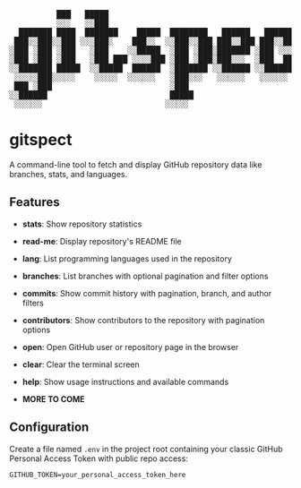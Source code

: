 <pre>
          ███   █████                                         █████   
          ░░░   ░░███                                         ░░███    
  ███████ ████  ███████    █████  ████████   ██████   ██████  ███████  
 ███░░███░░███ ░░░███░    ███░░  ░░███░░███ ███░░███ ███░░███░░░███░   
░███ ░███ ░███   ░███    ░░█████  ░███ ░███░███████ ░███ ░░░   ░███    
░███ ░███ ░███   ░███ ███ ░░░░███ ░███ ░███░███░░░  ░███  ███  ░███ ███
░░███████ █████  ░░█████  ██████  ░███████ ░░██████ ░░██████   ░░█████ 
 ░░░░░███░░░░░    ░░░░░  ░░░░░░   ░███░░░   ░░░░░░   ░░░░░░     ░░░░░  
 ███ ░███                         ░███                                 
░░██████                          █████                                
 ░░░░░░                          ░░░░░                                 
</pre>

# gitspect

A command-line tool to fetch and display GitHub repository data like branches, stats, and languages.

## Features

- **stats**: Show repository statistics  
- **read-me**: Display repository's README file  
- **lang**: List programming languages used in the repository  
- **branches**: List branches with optional pagination and filter options  
- **commits**: Show commit history with pagination, branch, and author filters  
- **contributors**: Show contributors to the repository with pagination options  
- **open**: Open GitHub user or repository page in the browser  
- **clear**: Clear the terminal screen  
- **help**: Show usage instructions and available commands  

- **MORE TO COME**

## Configuration

Create a file named `.env` in the project root containing your classic GitHub Personal Access Token with public repo access:

```text
GITHUB_TOKEN=your_personal_access_token_here
